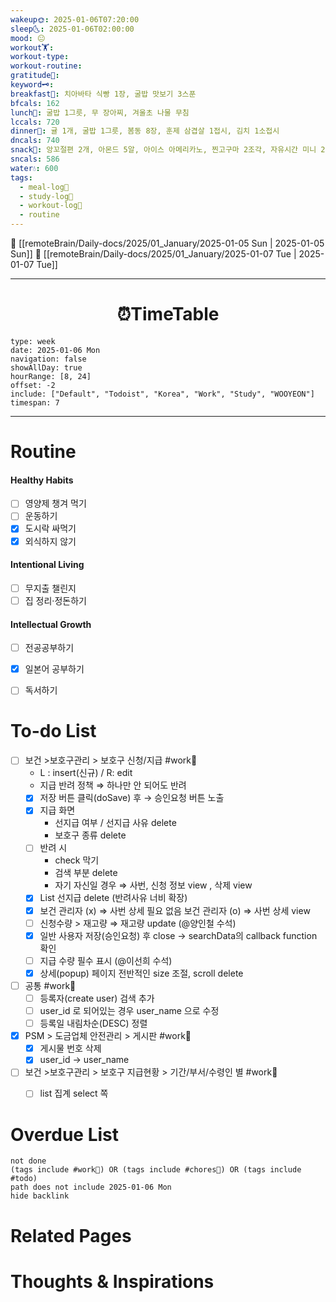 ```yaml
---
wakeup🌞: 2025-01-06T07:20:00
sleep🌜: 2025-01-06T02:00:00
mood: 😐
workout🏋️: 
workout-type: 
workout-routine: 
gratitude🙏: 
keyword🗝️: 
breakfast🍳: 치아바타 식빵 1장, 굴밥 맛보기 3스푼
bfcals: 162
lunch🍚: 굴밥 1그릇, 무 장아찌, 겨울초 나물 무침
lccals: 720
dinner🥗: 귤 1개, 굴밥 1그릇, 봄동 8장, 훈제 삼겹살 1접시, 김치 1소접시
dncals: 740
snack🍬: 앙꼬절편 2개, 아몬드 5알, 아이스 아메리카노, 찐고구마 2조각, 자유시간 미니 2개
sncals: 586
water💧: 600
tags:
  - meal-log📝
  - study-log📓
  - workout-log💪
  - routine
---
```


🔺 [[remoteBrain/Daily-docs/2025/01_January/2025-01-05 Sun | 2025-01-05 Sun]]
🔻 [[remoteBrain/Daily-docs/2025/01_January/2025-01-07 Tue | 2025-01-07 Tue]]
___
<h1> <center>⏰TimeTable </center> </h1>

```gEvent
type: week
date: 2025-01-06 Mon
navigation: false
showAllDay: true
hourRange: [8, 24]
offset: -2
include: ["Default", "Todoist", "Korea", "Work", "Study", "WOOYEON"]
timespan: 7
```

--- 


# Routine 

####  Healthy Habits
- [ ] 영양제 챙겨 먹기
- [ ] 운동하기
- [x] 도시락 싸먹기
- [x] 외식하지 않기

####  Intentional Living 
- [ ] 무지출 챌린지 
- [ ] 집 정리·정돈하기

#### Intellectual Growth
- [ ] 전공공부하기
- [x] 일본어 공부하기
- [ ] 독서하기



# To-do List

- [ ] 보건 >보호구관리 > 보호구 신청/지급 #work💼 
	- L : insert(신규) / R: edit
	- 지급 반려 정책 ⇒ 하나만 안 되어도 반려 
	- [x] 저장 버튼 클릭(doSave) 후 → 승인요청 버튼 노출
	- [x] 지급 화면
		- 선지급 여부 / 선지급 사유 delete
		- 보호구 종류 delete
	- [ ] 반려 시
		- check 막기
		- 검색 부분 delete 
		- 자기 자신일 경우 ⇒ 사번, 신청 정보 view , 삭제 view 
	- [x] List 선지급 delete (반려사유 너비 확장)
	- [x] 보건 관리자 (x) ⇒ 사번 상세 필요 없음
		보건 관리자 (o) ⇒ 사번 상세 view 
	- [ ] 신청수량 > 재고량 ⇒ 재고량 update (@양인철 수석)
	- [x] 일반 사용자 저장(승인요청) 후 close → searchData의 callback function 확인
	- [ ] 지급 수량 필수 표시 (@이선희 수석)
	- [x] 상세(popup) 페이지 전반적인 size 조절, scroll delete

- [ ] 공통 #work💼 
	- [ ] 등록자(create user) 검색 추가 
	- [ ] user_id 로 되어있는 경우 user_name 으로 수정 
	- [ ] 등록일 내림차순(DESC) 정렬 

- [x] PSM > 도금업체 안전관리 > 게시판 #work💼 
	- [x] 게시물 번호 삭제
	- [x] user_id → user_name

- [ ] 보건 >보호구관리 > 보호구 지급현황 > 기간/부서/수령인 별  #work💼 
	- [ ] list 집계 select 쪽 


# Overdue List
```tasks
not done
(tags include #work💼) OR (tags include #chores🧺) OR (tags include #todo)
path does not include 2025-01-06 Mon
hide backlink
```

# Related Pages



# Thoughts & Inspirations

